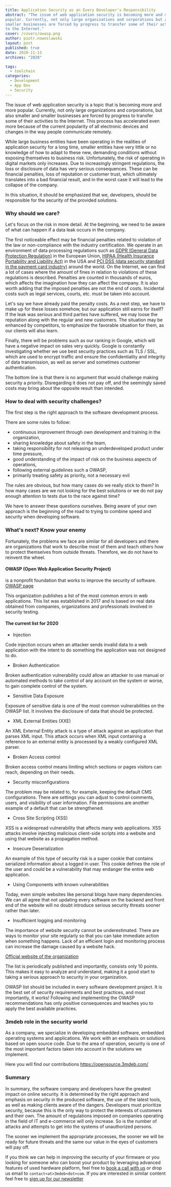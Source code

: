 ```yaml
---
title: Application Security as an Every Developer's Responsibility
abstract: "The issue of web application security is becoming more and more
popular. Currently, not only large organizations and corporations but also
smaller businesses are forced by progress to transfer some of their activities
to the Internet."
cover: /covers/owasp.png
author: piotr.nowoslawski
layout: post
published: true
date: 2020-11-13
archives: "2020"

tags:
  - toolchain
categories:
  - Development
  - App Dev
  - Security
---
```


The issue of web application security is a topic that is becoming more and more
popular. Currently, not only large organizations and corporations, but also
smaller and smaller businesses are forced by progress to transfer some of their
activities to the Internet. This process has accelerated even more because of
the current popularity of all electronic devices and changes in the way people
communicate remotely.

While large business entities have been operating in the realities of
application security for a long time, smaller entities have very little or no
knowledge of how to adapt to these new, demanding conditions without exposing
themselves to business risk. Unfortunately, the risk of operating in digital
markets only increases. Due to increasingly stringent regulations, the loss or
disclosure of data has very serious consequences. These can be financial
penalties, loss of reputation or customer trust, which ultimately translates
into a bad financial result, and in the worst case it will lead to the collapse
of the company.

In this situation, it should be emphasized that we, developers, should be
responsible for the security of the provided solutions.

### Why should we care?

Let's focus on the risk in more detail. At the beginning, we need to be aware of
what can happen if a data leak occurs in the company.

The first noticeable effect may be financial penalties related to violation of
the law or non-compliance with the industry certification. We operate in an
environment of data processing regulations such as
[GDPR (General Data Protection Regulation)](https://web.archive.org/web/20190220055237/https://eugdpr.org/)
in the European Union,
[HIPAA (Health Insurance Portability and Liability Act)](https://www.hhs.gov/hipaa/for-professionals/privacy/laws-regulations/index.html)
in the USA and
[PCI DSS (data security standard in the payment card industry)](https://www.pcisecuritystandards.org/pci_security/)
around the world. On the Internet, we can find a lot of cases where the amount
of fines in relation to violations of these regulations is described. Penalties
are counted in thousands of euros, which affects the imagination how they can
affect the company. It is also worth adding that the imposed penalties are not
the end of costs. Incidental costs such as legal services, courts, etc. must be
taken into account.

Let's say we have already paid the penalty costs. As a next step, we have to
make up for these losses somehow, but our application still earns for itself? If
the leak was serious and third parties have suffered, we may loose the
reputation along with the regular and new customers. The situation may be
enhanced by competitors, to emphasize the favorable situation for them, as our
clients will also learn.

Finally, there will be problems such as our ranking in Google, which will have a
negative impact on sales very quickly. Google is constantly investigating
whether we use best security practices such as TLS / SSL, which are used to
encrypt traffic and ensure the confidentiality and integrity of data
transmission, as well as server and sometimes customer authentication.

The bottom line is that there is no argument that would challenge making
security a priority. Disregarding it does not pay off, and the seemingly saved
costs may bring about the opposite result than intended.

### How to deal with security challenges?

The first step is the right approach to the software development process.

There are some rules to follow:

- continuous improvement through own development and training in the
  organization,
- sharing knowledge about safety in the team,
- taking responsibility for not releasing an underdeveloped product under time
  pressure,
- good understanding of the impact of risk on the business aspects of
  operations,
- following external guidelines such a OWASP,
- primarily treating safety as priority, not a necessary evil

The rules are obvious, but how many cases do we really stick to them? In how
many cases are we not looking for the best solutions or we do not pay enough
attention to tests due to the race against time?

We have to answer these questions ourselves. Being aware of your own approach is
the beginning of the road to trying to combine speed and security when
developing software.

### What's next? Know your enemy

Fortunately, the problems we face are similar for all developers and there are
organizations that work to describe most of them and teach others how to protect
themselves from outside threats. Therefore, we do not have to reinvent the
wheel.

#### OWASP (Open Web Application Security Project)

is a nonprofit foundation that works to improve the security of software.
[OWASP page](https://owasp.org/)

This organization publishes a list of the most common errors in web
applications. This list was established in 2017 and is based on real data
obtained from companies, organizations and professionals involved in security
testing.

#### The current list for 2020

- Injection

Code injection occurs when an attacker sends invalid data to a web application
with the intent to do something the application was not designed to do.

- Broken Authentication

Broken authentication vulnerability could allow an attacker to use manual or
automated methods to take control of any account on the system or worse, to gain
complete control of the system.

- Sensitive Data Exposure

Exposure of sensitive data is one of the most common vulnerabilities on the
OWASP list. It involves the disclosure of data that should be protected.

- XML External Entities (XXE)

An XML External Entity attack is a type of attack against an application that
parses XML input. This attack occurs when XML input containing a reference to an
external entity is processed by a weakly configured XML parser.

- Broken Access control

Broken access control means limiting which sections or pages visitors can reach,
depending on their needs.

- Security misconfigurations

The problem may be related to, for example, keeping the default CMS
configurations. There are settings you can adjust to control comments, users,
and visibility of user information. File permissions are another example of a
default that can be strengthened.

- Cross Site Scripting (XSS)

XSS is a widespread vulnerability that affects many web applications. XSS
attacks involve injecting malicious client-side scripts into a website and using
that website as a propagation method.

- Insecure Deserialization

An example of this type of security risk is a super cookie that contains
serialized information about a logged in user. This cookie defines the role of
the user and could be a vulnerability that may endanger the entire web
application.

- Using Components with known vulnerabilities

Today, even simple websites like personal blogs have many dependencies. We can
all agree that not updating every software on the backend and front end of the
website will no doubt introduce serious security threats sooner rather than
later.

- Insufficient logging and monitoring

The importance of website security cannot be underestimated. There are ways to
monitor your site regularly so that you can take immediate action when something
happens. Lack of an efficient login and monitoring process can increase the
damage caused by a website hack.

[Official website of the organization](https://owasp.org/www-project-top-ten/)

The list is periodically published and importantly, consists only 10 points.
This makes it easy to analyze and understand, making it a good start to taking a
serious approach to security in your organization.

OWASP list should be included in every software development project. It is the
best set of security requirements and best practices, and most importantly, it
works! Following and implementing the OWASP recommendations has only positive
consequences and teaches you to apply the best available practices.

### 3mdeb role in the security world

As a company, we specialize in developing embedded software, embedded operating
systems and applications. We work with an emphasis on solutions based on open
source code. Due to the area of operation, security is one of the most important
factors taken into account in the solutions we implement.

Here you will find our contributions <https://opensource.3mdeb.com/>

### Summary

In summary, the software company and developers have the greatest impact on
online security. It is determined by the right approach and emphasis on security
in the produced software, the use of the latest tools, as well as making clients
aware of the dangers. Developers must prioritize security, because this is the
only way to protect the interests of customers and their own. The amount of
regulations imposed on companies operating in the field of IT and e-commerce
will only increase. So is the number of attacks and attempts to get into the
systems of unauthorized persons.

The sooner we implement the appropriate processes, the sooner we will be ready
for future threats and the same our value in the eyes of customers will pay off.

If you think we can help in improving the security of your firmware or you
looking for someone who can boost your product by leveraging advanced features
of used hardware platform, feel free to
[book a call with us](https://cloud.3mdeb.com/index.php/apps/calendar/appointment/n7T65toSaD9t) or
drop us email to `contact<at>3mdeb<dot>com`. If you are interested in similar
content feel free to [sign up for our newsletter](https://3mdeb.com/subscribe/3mdeb_newsletter.html)
